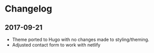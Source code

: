 # Changelog

## 2017-09-21

- Theme ported to Hugo with no changes made to styling/theming.
- Adjusted contact form to work with netlify

